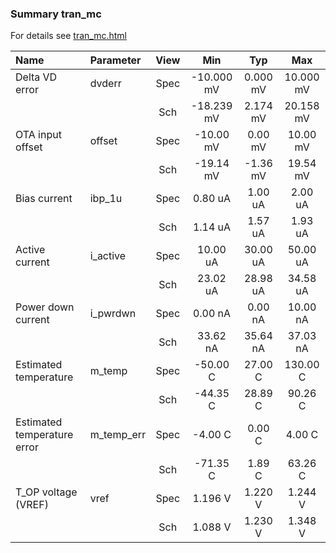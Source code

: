### Summary tran_mc

For details see <a href='tran_mc.html'>tran_mc.html</a>

|**Name**|**Parameter**|**View**|**Min** | **Typ** | **Max**|
|:---|:---|:---:|:---:|:---:|:---:|
|Delta VD error|dvderr | Spec | -10.000 mV | 0.000 mV | 10.000 mV |
| | | Sch|-18.239 mV | 2.174 mV | 20.158 mV |
|OTA input offset|offset | Spec | -10.00 mV | 0.00 mV | 10.00 mV |
| | | Sch|-19.14 mV | -1.36 mV | 19.54 mV |
|Bias current|ibp\_1u | Spec | 0.80 uA | 1.00 uA | 2.00 uA |
| | | Sch|1.14 uA | 1.57 uA | 1.93 uA |
|Active current|i\_active | Spec | 10.00 uA | 30.00 uA | 50.00 uA |
| | | Sch|23.02 uA | 28.98 uA | 34.58 uA |
|Power down current|i\_pwrdwn | Spec | 0.00 nA | 0.00 nA | 10.00 nA |
| | | Sch|33.62 nA | 35.64 nA | 37.03 nA |
|Estimated temperature|m\_temp | Spec | -50.00 C | 27.00 C | 130.00 C |
| | | Sch|-44.35 C | 28.89 C | 90.26 C |
|Estimated temperature error|m\_temp\_err | Spec | -4.00 C | 0.00 C | 4.00 C |
| | | Sch|-71.35 C | 1.89 C | 63.26 C |
|T_OP voltage (VREF)|vref | Spec | 1.196 V | 1.220 V | 1.244 V |
| | | Sch|1.088 V | 1.230 V | 1.348 V |
